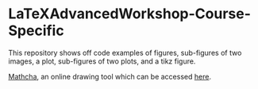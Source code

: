 # LaTeXAdvancedWorkshop-Course-Specific

This repository shows off code examples of figures, sub-figures of two images, a plot, sub-figures of two plots, and a tikz figure.

[Mathcha](https://www.mathcha.io/), an online drawing tool which can be accessed [here](https://www.mathcha.io/).



